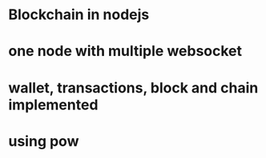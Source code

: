 # Blockchain in nodejs
# one node with multiple websocket
# wallet, transactions, block and chain implemented
# using pow

